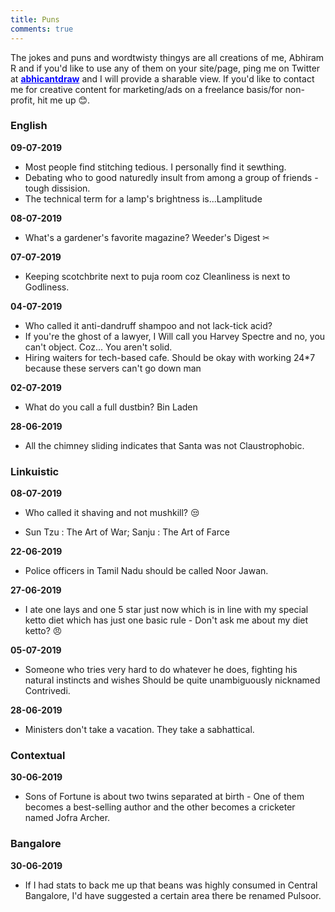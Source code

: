 ```yaml
---
title: Puns
comments: true
---
```

The jokes and puns and wordtwisty thingys are all creations of me, Abhiram R and if you'd like to use any of them on your site/page, ping me on Twitter at <b><a href="https://twitter.com/abhicantdraw" style="color:blue">abhicantdraw</a></b> and I will provide a sharable view. If you'd like to contact me for creative content for marketing/ads on a freelance basis/for non-profit, hit me up :blush:. 

### English

__09-07-2019__
-  Most people find stitching tedious. I personally find it sewthing.
- Debating who to good naturedly insult from among a group of friends - tough dissision.
- The technical term for a lamp's brightness is...Lamplitude

__08-07-2019__
- What's a gardener's favorite magazine? Weeder's Digest  ✂

__07-07-2019__
- Keeping scotchbrite next to puja room coz Cleanliness is next to Godliness.

__04-07-2019__
- Who called it anti-dandruff shampoo and not lack-tick acid?
- If you're the ghost of a lawyer, I Will call you Harvey Spectre and no, you can't object. Coz... You aren't solid.
- Hiring waiters for tech-based cafe. Should be okay with working 24*7 because these servers can't go down man

__02-07-2019__
- What do you call a full dustbin? Bin Laden

__28-06-2019__
- All the chimney sliding indicates that Santa was not Claustrophobic.

### Linkuistic

__08-07-2019__
- Who called it shaving and not mushkill? :unamused:

- Sun Tzu : The Art of War;
Sanju : The Art of Farce

__22-06-2019__
- Police officers in Tamil Nadu should be called Noor Jawan.

__27-06-2019__
- I ate one lays and one 5 star just now which is in line with my special ketto diet which has just one basic rule - Don't ask me about my diet ketto? :angry:

__05-07-2019__
- Someone who tries very hard to do whatever he does, fighting his natural instincts and wishes Should be quite unambiguously nicknamed Contrivedi.

__28-06-2019__
- Ministers don't take a vacation. They take a sabhattical.

### Contextual

__30-06-2019__
- Sons of Fortune is about two twins separated at birth - One of them becomes a best-selling author and the other becomes a  cricketer named Jofra Archer.


### Bangalore

__30-06-2019__
- If I had stats to back me up that beans was highly consumed in Central Bangalore, I'd have suggested a certain area there be renamed Pulsoor.